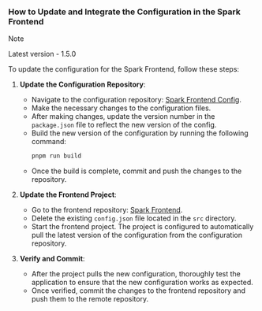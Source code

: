 ### How to Update and Integrate the Configuration in the Spark Frontend

> [!NOTE]
> Latest version - 1.5.0

To update the configuration for the Spark Frontend, follow these steps:

1. **Update the Configuration Repository**:

   - Navigate to the configuration repository: [Spark Frontend Config](https://github.com/compolabs/spark-frontend-config).
   - Make the necessary changes to the configuration files.
   - After making changes, update the version number in the `package.json` file to reflect the new version of the config.
   - Build the new version of the configuration by running the following command:
     ```bash
     pnpm run build
     ```
   - Once the build is complete, commit and push the changes to the repository.

2. **Update the Frontend Project**:

   - Go to the frontend repository: [Spark Frontend](https://github.com/compolabs/spark-frontend).
   - Delete the existing `config.json` file located in the `src` directory.
   - Start the frontend project. The project is configured to automatically pull the latest version of the configuration from the configuration repository.

3. **Verify and Commit**:
   - After the project pulls the new configuration, thoroughly test the application to ensure that the new configuration works as expected.
   - Once verified, commit the changes to the frontend repository and push them to the remote repository.
